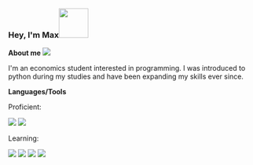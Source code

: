 ### Hey, I'm Max<img src="https://media.giphy.com/media/Wj7lNjMNDxSmc/giphy.gif" width="60px">

**About me** <img	src="https://img.shields.io/github/followers/Beatles-without-tea.svg?style=social&label=Follow&maxAge=2592000">

I'm an economics student interested in programming.
I was introduced to python during my studies and have been expanding my skills ever since.



**Languages/Tools**

Proficient:

<img src="https://img.shields.io/badge/Python-14354C?style=for-the-badge&logo=python&logoColor=white" > <img	src="https://img.shields.io/badge/MySQL-00000F?style=for-the-badge&logo=mysql&logoColor=white" >

Learning: 

<img src="https://img.shields.io/badge/HTML5-E34F26?style=for-the-badge&logo=html5&logoColor=white" > <img src="https://img.shields.io/badge/CSS3-1572B6?style=for-the-badge&logo=css3&logoColor=white" > <img src="https://img.shields.io/badge/JavaScript-323330?style=for-the-badge&logo=javascript&logoColor=F7DF1E" > <img src="https://img.shields.io/badge/Ruby-CC342D?style=for-the-badge&logo=ruby&logoColor=white" >

<!--
**Beatles-without-tea/Beatles-without-tea** is a ✨ _special_ ✨ repository because its `README.md` (this file) appears on your GitHub profile.
![Anurag's GitHub stats](https://github-readme-stats.vercel.app/api?username=Beatles-without-tea&count_private=true&show_icons=true)
Here are some ideas to get you started:

- 🔭 I’m currently working on ...
- 🌱 I’m currently learning ...
- 👯 I’m looking to collaborate on ...
- 🤔 I’m looking for help with ...
- 💬 Ask me about ...
- 📫 How to reach me: ...
- 😄 Pronouns: ...
- ⚡ Fun fact: ...

[![Top Langs](https://github-readme-stats.vercel.app/api/top-langs/?username=Beatles-without-tea&layout=compact&count_private=true)](https://github.com/anuraghazra/github-readme-stats)
-->
